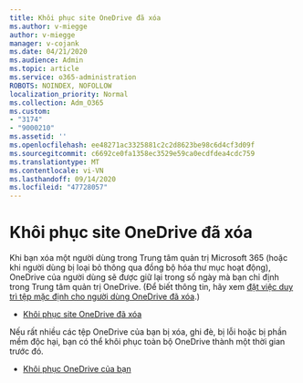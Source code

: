 ```yaml
---
title: Khôi phục site OneDrive đã xóa
ms.author: v-miegge
author: v-miegge
manager: v-cojank
ms.date: 04/21/2020
ms.audience: Admin
ms.topic: article
ms.service: o365-administration
ROBOTS: NOINDEX, NOFOLLOW
localization_priority: Normal
ms.collection: Adm_O365
ms.custom:
- "3174"
- "9000210"
ms.assetid: ''
ms.openlocfilehash: ee48271ac3325881c2c2d8623be98c6d4cf3d09f
ms.sourcegitcommit: c6692ce0fa1358ec3529e59ca0ecdfdea4cdc759
ms.translationtype: MT
ms.contentlocale: vi-VN
ms.lasthandoff: 09/14/2020
ms.locfileid: "47728057"
---
```

# <a name="restore-a-deleted-onedrive-site"></a>Khôi phục site OneDrive đã xóa

Khi bạn xóa một người dùng trong Trung tâm quản trị Microsoft 365 (hoặc khi người dùng bị loại bỏ thông qua đồng bộ hóa thư mục hoạt động), OneDrive của người dùng sẽ được giữ lại trong số ngày mà bạn chỉ định trong Trung tâm quản trị OneDrive. (Để biết thông tin, hãy xem [đặt việc duy trì tệp mặc định cho người dùng OneDrive đã xóa](https://docs.microsoft.com/onedrive/set-retention).)

* [Khôi phục site OneDrive đã xóa](https://docs.microsoft.com/onedrive/restore-deleted-onedrive)

Nếu rất nhiều các tệp OneDrive của bạn bị xóa, ghi đè, bị lỗi hoặc bị phần mềm độc hại, bạn có thể khôi phục toàn bộ OneDrive thành một thời gian trước đó.

* [Khôi phục OneDrive của bạn](https://support.office.com/article/Restore-your-OneDrive-fa231298-759d-41cf-bcd0-25ac53eb8a15)